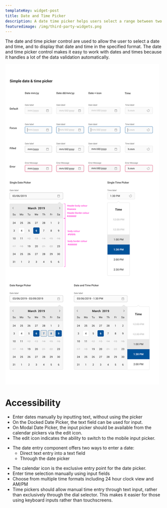 ```yaml
---
templateKey: widget-post
title: Date and Time Picker
description: A date time picker helps users select a range between two dates and times.
featuredimage: /img/third-party-widgets.png
---
```

The date and time picker control are used to allow the user to select a date and time, and to display that date and time in the specified format. The date and time picker control makes it easy to work with dates and times because it handles a lot of the data validation automatically.

![](/static/img/date-time-picker.png)

# **Accessibility**

* Enter dates manually by inputting text, without using the picker
* On the Docked Date Picker, the text field can be used for input.
* On Modal Date Picker, the input picker should be available from the calendar pickers via the edit icon.
* The edit icon indicates the ability to switch to the mobile input picker.
- The date entry component offers two ways to enter a date:
    - Direct text entry into a text field
    - Through the date picker
* The calendar icon is the exclusive entry point for the date picker.
* Enter time selection manually using input fields
* Choose from multiple time formats including 24 hour clock view and AM/PM
* Time pickers should allow manual time entry through text input, rather than exclusively through the dial selector. This makes it easier for those using keyboard inputs rather than touchscreens. 
